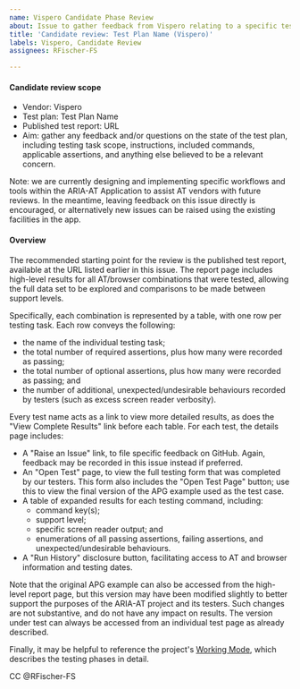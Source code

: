 ```yaml
---
name: Vispero Candidate Phase Review
about: Issue to gather feedback from Vispero relating to a specific test plan
title: 'Candidate review: Test Plan Name (Vispero)'
labels: Vispero, Candidate Review
assignees: RFischer-FS

---
```


#### Candidate review scope
* Vendor: Vispero
* Test plan: Test Plan Name
* Published test report: URL
* Aim: gather any feedback and/or questions on the state of the test plan, including testing task scope, instructions, included commands, applicable assertions, and anything else believed to be a relevant concern.

Note: we are currently designing and implementing specific workflows and tools within the ARIA-AT Application to assist AT vendors with future reviews.  In the meantime, leaving feedback on this issue directly is encouraged, or alternatively new issues can be raised using the existing facilities in the app.

#### Overview
The recommended starting point for the review is the published test report, available at the URL listed earlier in this issue.  The report page includes high-level results for all AT/browser combinations that were tested, allowing the full data set to be explored and comparisons to be made between support levels.

Specifically, each combination is represented by a table, with one row per testing task.  Each row conveys the following:
* the name of the individual testing task;
* the total number of required assertions, plus how many were recorded as passing;
* the total number of optional assertions, plus how many were recorded as passing; and
* the number of additional, unexpected/undesirable behaviours recorded by testers (such as excess screen reader verbosity).

Every test name acts as a link to view more detailed results, as does the "View Complete Results" link before each table.  For each test, the details page includes:
* A "Raise an Issue" link, to file specific feedback on GitHub.  Again, feedback may be recorded in this issue instead if preferred.
* An "Open Test" page, to view the full testing form that was completed by our testers.  This form also includes the "Open Test Page" button; use this to view the final version of the APG example used as the test case.
* A table of expanded results for each testing command, including:
	* command key(s);
	* support level;
	* specific screen reader output; and
	* enumerations of all passing assertions, failing assertions, and unexpected/undesirable behaviours.
* A "Run History" disclosure button, facilitating access to AT and browser information and testing dates.

Note that the original APG example can also be accessed from the high-level report page, but this version may have been modified slightly to better support the purposes of the ARIA-AT project and its testers.  Such changes are not substantive, and do not have any impact on results.  The version under test can always be accessed from an individual test page as already described.

Finally, it may be helpful to reference the project's [Working Mode](https://github.com/w3c/aria-at/wiki/Working-Mode), which describes the testing phases in detail.

CC @RFischer-FS
